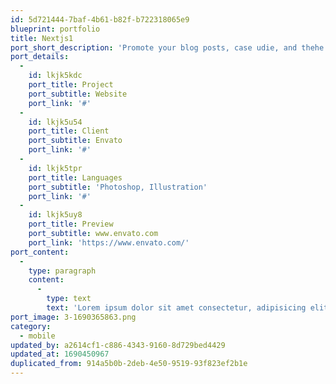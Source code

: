 ```yaml
---
id: 5d721444-7baf-4b61-b82f-b722318065e9
blueprint: portfolio
title: Nextjs1
port_short_description: 'Promote your blog posts, case udie, and thehe branded videos.'
port_details:
  -
    id: lkjk5kdc
    port_title: Project
    port_subtitle: Website
    port_link: '#'
  -
    id: lkjk5u54
    port_title: Client
    port_subtitle: Envato
    port_link: '#'
  -
    id: lkjk5tpr
    port_title: Languages
    port_subtitle: 'Photoshop, Illustration'
    port_link: '#'
  -
    id: lkjk5uy8
    port_title: Preview
    port_subtitle: www.envato.com
    port_link: 'https://www.envato.com/'
port_content:
  -
    type: paragraph
    content:
      -
        type: text
        text: 'Lorem ipsum dolor sit amet consectetur, adipisicing elit. Mollitia placeat magnam possimus iusto blanditiis pariatur labore explicabo quo repellat hic dolorum numquam asperiores, voluptatum fugiat reiciendis aspernatur, non, odio aperiam voluptas ex tempora vitae. Dolor, consequatur quidem! Quas magni distinctio dolorum dolore natus, vel numquam accusamus. Nostrum eligendi recusandae qui tempore deserunt!'
port_image: 3-1690365863.png
category:
  - mobile
updated_by: a2614cf1-c886-4343-9160-8d729bed4429
updated_at: 1690450967
duplicated_from: 914a5b0b-2deb-4e50-9519-93f823ef2b1e
---
```

